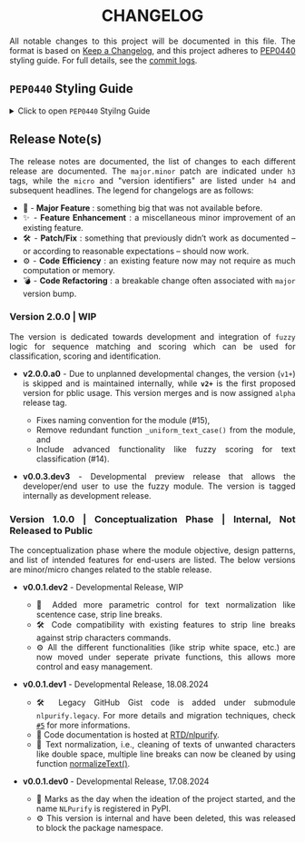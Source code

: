 <h1 align = "center">CHANGELOG</h1>

<div align = "justify">

All notable changes to this project will be documented in this file. The format is based on
[Keep a Changelog](https://keepachangelog.com/en/1.1.0/), and this project adheres to [PEP0440](https://peps.python.org/pep-0440/)
styling guide. For full details, see the [commit logs](https://github.com/sharkutilities/pandas-wizard/commits).

## `PEP0440` Styling Guide

<details>
<summary>Click to open <code>PEP0440</code> Styilng Guide</summary>

Packaging for `PyPI` follows the standard PEP0440 styling guide and is implemented by the **`packaging.version.Version`** class. The other
popular versioning scheme is [`semver`](https://semver.org/), but each build has different parts/mapping.
The following table gives a mapping between these two versioning schemes:

<div align = "center">

| `PyPI` Version | `semver` Version |
| :---: | :---: |
| `epoch` | n/a |
| `major` | `major` |
| `minor` | `minor` |
| `micro` | `patch` |
| `pre` | `prerelease` |
| `dev` | `build` |
| `post` | n/a |

</div>

One can use the **`packaging`** version to convert between PyPI to semver and vice-versa. For more information, check
this [link](https://python-semver.readthedocs.io/en/latest/advanced/convert-pypi-to-semver.html).

</details>

## Release Note(s)

The release notes are documented, the list of changes to each different release are documented. The `major.minor` patch are indicated
under `h3` tags, while the `micro` and "version identifiers" are listed under `h4` and subsequent headlines. The legend for
changelogs are as follows:

  * 🎉 - **Major Feature** : something big that was not available before.
  * ✨ - **Feature Enhancement** : a miscellaneous minor improvement of an existing feature.
  * 🛠️ - **Patch/Fix** : something that previously didn’t work as documented – or according to reasonable expectations – should now work.
  * ⚙️ - **Code Efficiency** : an existing feature now may not require as much computation or memory.
  * 💣 - **Code Refactoring** : a breakable change often associated with `major` version bump.

### Version 2.0.0 | WIP

The version is dedicated towards development and integration of `fuzzy` logic for sequence matching and scoring which
can be used for classification, scoring and identification.

  * **v2.0.0.a0** - Due to unplanned developmental changes, the version (`v1+`) is skipped and is maintained internally, while
    **`v2+`** is the first proposed version for pblic usage. This version merges and is now assigned `alpha` release tag.
      * Fixes naming convention for the module (#15),
      * Remove redundant function `_uniform_text_case()` from the module, and
      * Include advanced functionality like fuzzy scoring for text classification (#14).

  * **v0.0.3.dev3** - Developmental preview release that allows the developer/end user to use the fuzzy module. The version
    is tagged internally as development release.

### Version 1.0.0 | Conceptualization Phase | Internal, Not Released to Public

The conceptualization phase where the module objective, design patterns, and list of intended features for end-users are
listed. The below versions are minor/micro changes related to the stable release.

  * **v0.0.1.dev2** - Developmental Release, WIP
    * 🎉 Added more parametric control for text normalization like scentence case, strip line breaks.
    * 🛠️ Code compatibility with existing features to strip line breaks against strip characters commands.
    * ⚙️ All the different functionalities (like strip white space, etc.) are now moved under seperate private functions,
      this allows more control and easy management.

  * **v0.0.1.dev1** - Developmental Release, 18.08.2024
    * 🛠️ Legacy GitHub Gist code is added under submodule `nlpurify.legacy`. For more details and migration techniques,
      check [`#5`](https://github.com/sharkutilities/NLPurify/issues/5) for more informations.
    * 📝 Code documentation is hosted at [RTD/nlpurify](http://nlpurify.readthedocs.io/).
    * 🎉 Text normalization, i.e., cleaning of texts of unwanted characters like double space, multiple line breaks can
      now be cleaned by using function [normalizeText()](./nlpurify/normalize.py).

  * **v0.0.1.dev0** - Developmental Release, 17.08.2024
    * 🎉 Marks as the day when the ideation of the project started, and the name `NLPurify` is registered in PyPI.
    * ⚙️ This version is internal and have been deleted, this was released to block the package namespace.

</div>
